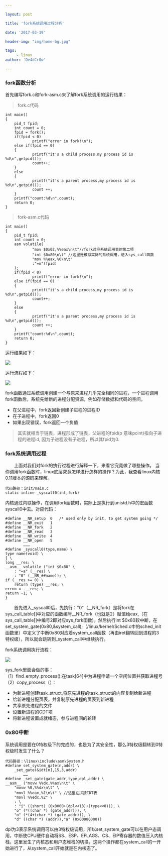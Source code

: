 ```yaml
---

layout: post

title: 'fork系统调用过程分析'

date: '2017-03-19'

header-img: "img/home-bg.jpg"

tags:
     - linux   
author: 'De4dCr0w'

---
```


<!-- more -->

### fork函数分析 ###

首先编写fork.c和fork-asm.c来了解fork系统调用的运行结果：  

>fork.c代码

	int main()
	{
        pid_t fpid;
        int count = 0;
        fpid = fork();
        if(fpid < 0)
                printf("error in fork!\n");
        else if(fpid == 0)
        {
                printf("it's a child process,my process id is %d\n",getpid());
                count++;
        }
        else
        {
                printf("it's a parent process,my process id is %d\n",getpid());
                count ++;
        }
        printf("count:%d\n",count);
        return 0;
	}

>fork-asm.c代码

	int main()
	{
        pid_t fpid;
        int count = 0;
        asm volatile(
                "mov $0x02,%%eax\n\t"//fork对应系统调用表的第二项
                "int $0x80\n\t" //这里是模拟实际的系统调用，进入sys_call函数
                "mov %%eax,%0\n\t"
                :"=m"(fpid)
        );
        if(fpid < 0)
                printf("error in fork!\n");
        else if(fpid == 0)
        {
                printf("it's a child process,my process id is %d\n",getpid());
                count++;
        }
        else
        {
                printf("it's a parent process,my process id is %d\n",getpid());
                count ++;
        }
        printf("count:%d\n",count);
        return 0;
	}

运行结果如下：  

![](http://i.imgur.com/YR4kT0f.png)

运行流程如下：  

![](http://i.imgur.com/HTMfhoj.png)

fork函数通过系统调用创建一个与原来进程几乎完全相同的进程，一个进程调用fork函数后，系统先给新的进程分配资源，例如存储数据和代码的空间。  
* 在父进程中，fork返回新创建子进程的进程ID  
* 在子进程中，fork返回0  
* 如果出现错误，fork返回一个负值  

>其实就相当于链表，进程形成了链表，父进程的fpid(p 意味point)指向子进程的进程id, 因为子进程没有子进程，所以其fpid为0.

### fork系统调用过程 ###

　　上面对我们对fork的执行过程进行解释一下，来看它究竟做了哪些操作。
当你调用fork函数时，linux底层究竟怎样进行怎样的操作？为此，我查看linux内核0.11版本的源码来理解。  
  
	代码路径：init/main.c
	static inline _syscall0(int,fork)

内核通过内联操作，在调用fork函数时，实际上是执行到unistd.h中的宏函数syscall0中去。对应代码：

	#define __NR_setup	0	/* used only by init, to get system going */
	#define __NR_exit	1
	#define __NR_fork	2
	#define __NR_read	3
	#define __NR_write	4
	#define __NR_open	5
			………
	#define _syscall0(type,name) \
	type name(void) \
	{ \
	long __res; \
	__asm__ volatile ("int $0x80" \
		: "=a" (__res) \
		: "0" (__NR_##name)); \
	if (__res >= 0) \
		return (type) __res; \
	errno = -__res; \
	return -1; \
	}

　　首先进入_syscall0后，先执行："0"（__NR_fork）是将fork在sys_call_table[]中对应的函数编号__NR_fork（也就是2）赋值给eax,（在sys_call_table[]中编号2即对应sys_fork函数)。然后执行int $0x80软中断，在set_system_gate(0x80,&system_call);（/linux/kernel/Sched.c中的sched_init函数里）中定义了中断0x80对应着system_call函数（再由iret翻转回到进程的3特权级），所以就会跳转到_system_call中继续执行。

fork系统调用执行流程：

![](http://i.imgur.com/DE0soZi.png)

sys_fork里面会做的事：  
（1）find_empty_process():在task[64]中为进程申请一个空闲位置并获取进程号  
（2）copy_process（）：  

* 为新进程创建task_struct,将原先进程的task_struct的内容复制给新进程 
* 给新进程分配页表，并复制原先进程的页表到新进程
* 共享原先进程的文件
* 设置新进程的GDT项
* 将新进程设置成就绪态，参与进程间的轮转

### 0x80中断 ###

系统调用是要在0特权级下的完成的，也是为了其安全性，那么3特权级翻转到0特权级时发生了什么？

	代码路径：\linux\include\asm\System.h
	#define set_system_gate(n,addr) \
		_set_gate(&idt[n],15,3,addr)
			……
	#define _set_gate(gate_addr,type,dpl,addr) \
	__asm__ ("movw %%dx,%%ax\n\t" \
		"movw %0,%%dx\n\t" \
		"movl %%eax,%1\n\t" \ //这里在拼接IDT表
		"movl %%edx,%2" \
		: \
		: "i" ((short) (0x8000+(dpl<<13)+(type<<8))), \
		"o" (*((char *) (gate_addr))), \
		"o" (*(4+(char *) (gate_addr))), \
		"d" ((char *) (addr)),"a" (0x00080000))  

dpl为3表示系统调用可以由3特权级调用，所以set_system_gate可以在用户态调用，中断使CPU硬件自动将SS、ESP、EFLAGS、CS、EIP寄存器的数值压入内核栈，这里发生了内核态和用户态堆栈的切换，这两个操作都在system_call的一开始进行了，从system_call开始就是在内核态了。